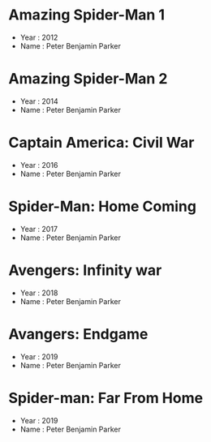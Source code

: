 # Amazing Spider-Man 1
- Year : 2012
- Name : Peter Benjamin Parker

# Amazing Spider-Man 2
- Year : 2014
- Name : Peter Benjamin Parker

# Captain America: Civil War
- Year : 2016
- Name : Peter Benjamin Parker

# Spider-Man: Home Coming
- Year : 2017
- Name : Peter Benjamin Parker

# Avengers: Infinity war
- Year : 2018
- Name : Peter Benjamin Parker

# Avangers: Endgame
- Year : 2019
- Name : Peter Benjamin Parker

# Spider-man: Far From Home
- Year : 2019
- Name : Peter Benjamin Parker

